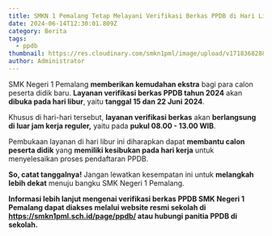 ```yaml
---
title: SMKN 1 Pemalang Tetap Melayani Verifikasi Berkas PPDB di Hari Libur
date: 2024-06-14T12:30:01.809Z
category: Berita
tags:
  - ppdb
thumbnail: https://res.cloudinary.com/smkn1pml/image/upload/v1718368288/Salinan_dari_Salinan_dari_Ungu_dan_Merah_Ilustrasi_3D_Pengumuman_Ujian_Instagram_Post_xt5olm.png
author: Administrator
---
```

<!--StartFragment-->

SMK Negeri 1 Pemalang **memberikan kemudahan ekstra** bagi para calon peserta didik baru. **Layanan verifikasi berkas PPDB tahun 2024** akan **dibuka pada hari libur**, yaitu **tanggal 15 dan 22 Juni 2024**.

Khusus di hari-hari tersebut, **layanan verifikasi berkas** akan **berlangsung di luar jam kerja reguler,** yaitu pada **pukul 08.00 - 13.00 WIB**.

Pembukaan layanan di hari libur ini diharapkan dapat **membantu calon peserta didik** yang **memiliki kesibukan pada hari kerja** untuk menyelesaikan proses pendaftaran PPDB.

**So, catat tanggalnya!** Jangan lewatkan kesempatan ini untuk **melangkah lebih dekat** menuju bangku SMK Negeri 1 Pemalang.

**Informasi lebih lanjut mengenai verifikasi berkas PPDB SMK Negeri 1 Pemalang dapat diakses melalui website resmi sekolah di <https://smkn1pml.sch.id/page/ppdb/> atau hubungi panitia PPDB di sekolah.**

<!--EndFragment-->